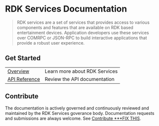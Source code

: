 # RDK Services Documentation

> RDK services are a set of services that provides access to various components and features that are available on RDK based entertainment devices. Application developers use these services over COMRPC or JSON-RPC to build interactive applications that provide a robust user experience.

## Get Started

|              |               |
| ------------ | --------------|
| [Overview](overview/intro.md) | Learn more about RDK Services |
| [API Reference](apis/AVInputPlugin.md) | Review the API documentation |

## Contribute

The documentation is actively governed and continuously reviewed and maintained by the RDK Services goverance body. Documentation requests and submissions are always welcome. See [Contribute ***FIX THIS](https://github.com/rdkcentral/rdkservices/blob/139c3e8e551ce9c1c4260b16ae5ca6efeab1a4f8/README.md#contributing-to-rdkservices).
